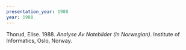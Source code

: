 ```yaml
---
presentation_year: 1988
year: 1988
---
```


Thorud, Elise. 1988. <i>Analyse Av Notebilder (in Norwegian)</i>. Institute of Informatics, Oslo, Norway.